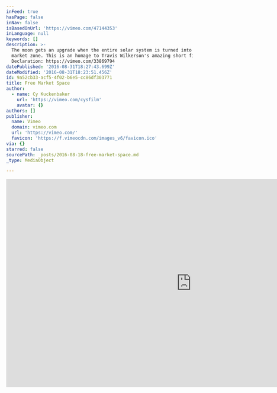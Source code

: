 ```yaml
---
inFeed: true
hasPage: false
inNav: false
isBasedOnUrl: 'https://vimeo.com/47144353'
inLanguage: null
keywords: []
description: >-
  The moon gets an upgrade when the entire solar system is turned into a free
  market zone. This is an homage to Travis Wilkerson's amazing short film Pluto
  Declaration: https://vimeo.com/33869794
datePublished: '2016-08-31T18:27:43.699Z'
dateModified: '2016-08-31T18:23:51.456Z'
id: 9a52cb33-acf5-4f02-b6e5-cc86df303771
title: Free Market Space
author:
  - name: Cy Kuckenbaker
    url: 'https://vimeo.com/cysfilm'
    avatar: {}
authors: []
publisher:
  name: Vimeo
  domain: vimeo.com
  url: 'https://vimeo.com/'
  favicon: 'https://f.vimeocdn.com/images_v6/favicon.ico'
via: {}
starred: false
sourcePath: _posts/2016-08-18-free-market-space.md
_type: MediaObject

---
```

<iframe src="https://cdn.embedly.com/widgets/media.html?src=https%3A%2F%2Fplayer.vimeo.com%2Fvideo%2F47144353&amp;url=https%3A%2F%2Fvimeo.com%2F47144353&amp;image=https%3A%2F%2Fi.vimeocdn.com%2Fvideo%2F526451953_1280.jpg&amp;key=b7d04c9b404c499eba89ee7072e1c4f7&amp;type=text%2Fhtml&amp;schema=vimeo" width="1000" height="563" scrolling="no" frameborder="0" allowfullscreen="" style=""></iframe>